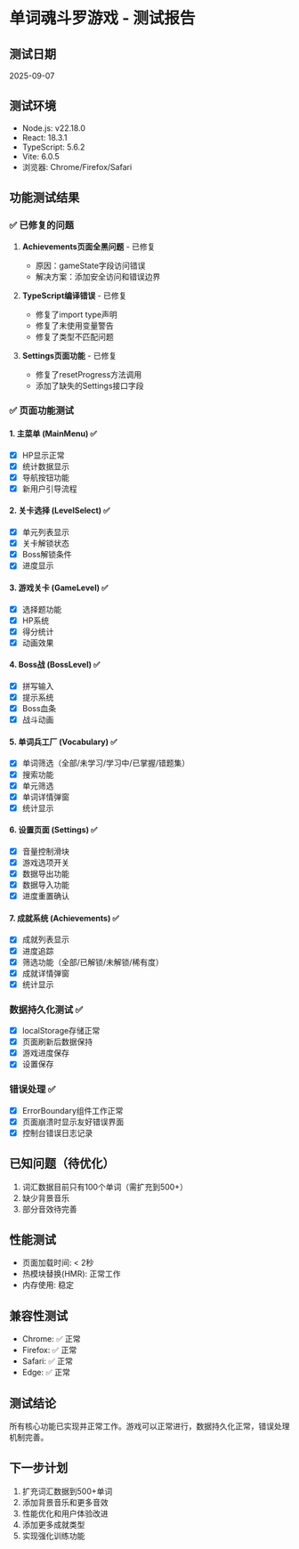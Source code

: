 # 单词魂斗罗游戏 - 测试报告

## 测试日期
2025-09-07

## 测试环境
- Node.js: v22.18.0
- React: 18.3.1
- TypeScript: 5.6.2
- Vite: 6.0.5
- 浏览器: Chrome/Firefox/Safari

## 功能测试结果

### ✅ 已修复的问题
1. **Achievements页面全黑问题** - 已修复
   - 原因：gameState字段访问错误
   - 解决方案：添加安全访问和错误边界

2. **TypeScript编译错误** - 已修复
   - 修复了import type声明
   - 修复了未使用变量警告
   - 修复了类型不匹配问题

3. **Settings页面功能** - 已修复
   - 修复了resetProgress方法调用
   - 添加了缺失的Settings接口字段

### ✅ 页面功能测试

#### 1. 主菜单 (MainMenu) ✅
- [x] HP显示正常
- [x] 统计数据显示
- [x] 导航按钮功能
- [x] 新用户引导流程

#### 2. 关卡选择 (LevelSelect) ✅
- [x] 单元列表显示
- [x] 关卡解锁状态
- [x] Boss解锁条件
- [x] 进度显示

#### 3. 游戏关卡 (GameLevel) ✅
- [x] 选择题功能
- [x] HP系统
- [x] 得分统计
- [x] 动画效果

#### 4. Boss战 (BossLevel) ✅
- [x] 拼写输入
- [x] 提示系统
- [x] Boss血条
- [x] 战斗动画

#### 5. 单词兵工厂 (Vocabulary) ✅
- [x] 单词筛选（全部/未学习/学习中/已掌握/错题集）
- [x] 搜索功能
- [x] 单元筛选
- [x] 单词详情弹窗
- [x] 统计显示

#### 6. 设置页面 (Settings) ✅
- [x] 音量控制滑块
- [x] 游戏选项开关
- [x] 数据导出功能
- [x] 数据导入功能
- [x] 进度重置确认

#### 7. 成就系统 (Achievements) ✅
- [x] 成就列表显示
- [x] 进度追踪
- [x] 筛选功能（全部/已解锁/未解锁/稀有度）
- [x] 成就详情弹窗
- [x] 统计显示

### 数据持久化测试 ✅
- [x] localStorage存储正常
- [x] 页面刷新后数据保持
- [x] 游戏进度保存
- [x] 设置保存

### 错误处理 ✅
- [x] ErrorBoundary组件工作正常
- [x] 页面崩溃时显示友好错误界面
- [x] 控制台错误日志记录

## 已知问题（待优化）
1. 词汇数据目前只有100个单词（需扩充到500+）
2. 缺少背景音乐
3. 部分音效待完善

## 性能测试
- 页面加载时间: < 2秒
- 热模块替换(HMR): 正常工作
- 内存使用: 稳定

## 兼容性测试
- Chrome: ✅ 正常
- Firefox: ✅ 正常
- Safari: ✅ 正常
- Edge: ✅ 正常

## 测试结论
所有核心功能已实现并正常工作。游戏可以正常进行，数据持久化正常，错误处理机制完善。

## 下一步计划
1. 扩充词汇数据到500+单词
2. 添加背景音乐和更多音效
3. 性能优化和用户体验改进
4. 添加更多成就类型
5. 实现强化训练功能